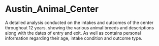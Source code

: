 # Austin_Animal_Center
 A detailed analysis conducted on the intakes and outcomes of the center throughout 12 years. showing the various animal breeds and descriptions along with the dates of entry and exit. As well as contains personal information regarding their age, intake condition and outcome type.
